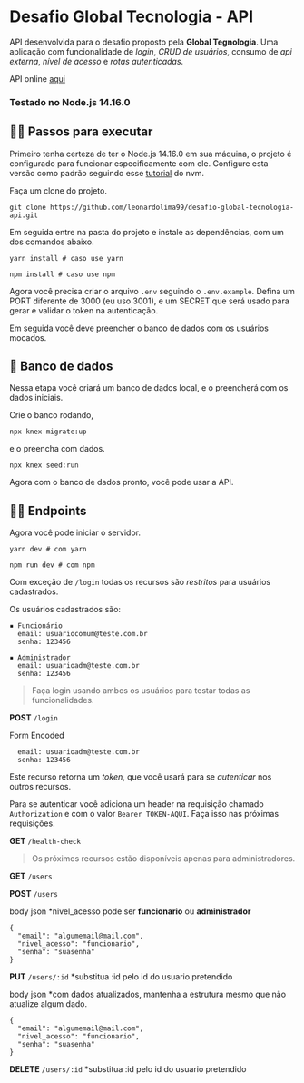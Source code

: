 # Desafio Global Tecnologia - API

API desenvolvida para o desafio proposto pela **Global Tegnologia**. Uma aplicação com funcionalidade de _login_, _CRUD de usuários_, consumo de _api externa_, _nível de acesso_ e _rotas autenticadas_.

API online [aqui](http://desafio-global-api.herokuapp.com/)

### Testado no **Node.js 14.16.0**

## 🚶‍♂️ Passos para executar

Primeiro tenha certeza de ter o Node.js 14.16.0 em sua máquina, o projeto é configurado para funcionar especificamente com ele. Configure esta versão como padrão seguindo esse [tutorial](https://github.com/nvm-sh/nvm) do nvm.

Faça um clone do projeto.

```
git clone https://github.com/leonardolima99/desafio-global-tecnologia-api.git
```

Em seguida entre na pasta do projeto e instale as dependências, com um dos comandos abaixo.

```
yarn install # caso use yarn
```

```
npm install # caso use npm
```

Agora você precisa criar o arquivo `.env` seguindo o `.env.example`.
Defina um PORT diferente de 3000 (eu uso 3001), e um SECRET que será usado para gerar e validar o token na autenticação.

Em seguida você deve preencher o banco de dados com os usuários mocados.

## 🎲 Banco de dados

Nessa etapa você criará um banco de dados local, e o preencherá com os dados iniciais.

Crie o banco rodando,

```
npx knex migrate:up
```

e o preencha com dados.

```
npx knex seed:run
```

Agora com o banco de dados pronto, você pode usar a API.

## 🏃‍♂️ Endpoints

Agora você pode iniciar o servidor.

```
yarn dev # com yarn
```

```
npm run dev # com npm
```

Com exceção de `/login` todas os recursos são _restritos_ para usuários cadastrados.

Os usuários cadastrados são:

```
▪︎ Funcionário
  email: usuariocomum@teste.com.br
  senha: 123456

▪︎ Administrador
  email: usuarioadm@teste.com.br
  senha: 123456
```

> Faça login usando ambos os usuários para testar todas as funcionalidades.

**POST** `/login`

Form Encoded

```
  email: usuarioadm@teste.com.br
  senha: 123456
```

Este recurso retorna um _token_, que você usará para se _autenticar_ nos outros recursos.

Para se autenticar você adiciona um header na requisição chamado `Authorization` e com o valor `Bearer TOKEN-AQUI`. Faça isso nas próximas requisições.

**GET** `/health-check`

> Os próximos recursos estão disponíveis apenas para administradores.

**GET** `/users`

**POST** `/users`

body json \*nivel_acesso pode ser **funcionario** ou **administrador**

```
{
  "email": "algumemail@mail.com",
  "nivel_acesso": "funcionario",
  "senha": "suasenha"
}
```

**PUT** `/users/:id` \*substitua :id pelo id do usuario pretendido

body json \*com dados atualizados, mantenha a estrutura mesmo que não atualize algum dado.

```
{
  "email": "algumemail@mail.com",
  "nivel_acesso": "funcionario",
  "senha": "suasenha"
}
```

**DELETE** `/users/:id` \*substitua :id pelo id do usuario pretendido
